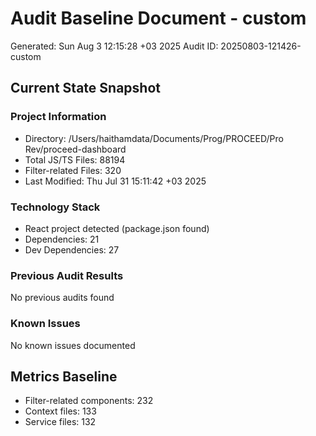 # Audit Baseline Document - custom
Generated: Sun Aug  3 12:15:28 +03 2025
Audit ID: 20250803-121426-custom

## Current State Snapshot

### Project Information
- Directory: /Users/haithamdata/Documents/Prog/PROCEED/Pro Rev/proceed-dashboard
- Total JS/TS Files:    88194
- Filter-related Files:      320
- Last Modified: Thu Jul 31 15:11:42 +03 2025

### Technology Stack
- React project detected (package.json found)
- Dependencies: 21
- Dev Dependencies: 27

### Previous Audit Results
No previous audits found

### Known Issues
No known issues documented

## Metrics Baseline
- Filter-related components:      232
- Context files:      133
- Service files:      132
